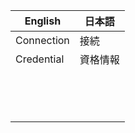 | English    | 日本語   |
| ---------- | -------- |
| Connection | 接続     |
| Credential | 資格情報 |
|            |          |
|            |          |
|            |          |
|            |          |
|            |          |
|            |          |
|            |          |
|            |          |
|            |          |
|            |          |
|            |          |
|            |          |
|            |          |
|            |          |

